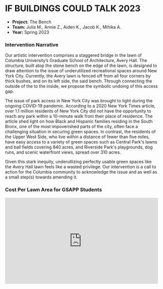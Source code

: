 # IF BUILDINGS COULD TALK 2023

- **Project:** The Bench
- **Team:** Julia M., Annie Z., Aiden K., Jacob K., Mihika A.
- **Year:** Spring 2023

### Intervention Narrative

Our artistic intervention comprises a staggered bridge in the lawn of Columbia University’s Graduate School of Architecture, Avery Hall. The structure, built atop the stone bench on the edge of the lawn, is designed to draw attention to the issue of underutilized recreational spaces around New York City. Currently, the Avery lawn is fenced off from all four corners by thick bushes, and on its left side, the said bench. Through connecting the outside of the  to the inside, we propose the symbolic undoing of this access gap.

The issue of park access in New York City was brought to light during the ongoing COVID-19 pandemic. According to a 2020 New York Times article, over 1.1 million residents of New York City did not have the opportunity to reach any park within a 10-minute walk from their place of residence. The article shed light on how ​​Black and Hispanic families residing in the South Bronx, one of the most impoverished parts of the city, often face a challenging situation in securing green spaces. In contrast, the residents of the Upper West Side, who live within a distance of fewer than five miles, have easy access to a variety of green spaces such as Central Park's lawns and ball fields covering 840 acres, and Riverside Park's playgrounds, dog runs, and scenic waterfront views, spread over 310 acres. 

Given this stark inequity, underutlizing perfectly usable green spaces like the Avery Hall lawn feels like a wasted privilege. Our intervention is a call to action for the Columbia community to acknowledge the issue and as well as a small step(s) towards amending it.  

### Cost Per Lawn Area for GSAPP Students

<div class='modelo-wrapper'> <div style="width: 100%; padding-bottom: 56.25%; position:
    relative"> <div style="position: absolute; top: 0; bottom: 0; left: 0; right: 0;"> <iframe src="
    https://app.modelo.io/embedded/1652848772544663552?viewport=false&autoplay=false&autorotate=false&hideTools=false&showBIM=false&showBBoxSize=false&showKooRender=false&showSettings=false&c_at0=16.68305769238281&c_at1=2.268140700195312&c_at2=12.403777566287996&c_theta=5.497787143782138&c_phi=0.17453292519943295&c_dis=242.97272282902702" style="width:100%;height:100%;" frameborder="0" mozallowfullscreen webkitallowfullscreen
    allowfullscreen ></iframe> </div> </div> </div>

